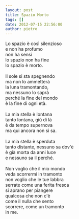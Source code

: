 ```yaml
---
layout: post
title: Spazio Morto
tags: []
date: 2012-07-15 22:56:00
author: pietro
---
```

Lo spazio è così silenzioso<br/>e non ha profumo<br/>non ha sensi<br/>lo spazio non ha fine<br/>lo spazio è morto.<br/><br/>Il sole si sta spegnendo<br/>ma non lo ammetterà<br/>la luna tramontando,<br/>ma nessuno lo saprà<br/>perché la fine del mondo<br/>è la fine di ogni età.<br/><br/>La mia stella è lontana<br/>tanto lontana, giù di là<br/>è da tempo supernova<br/>ma qui ancora non si sa.<br/><br/>La mia stella è sperduta<br/>tanto distante, nessuno sa dov'è<br/>è già morta da anni luce<br/>e nessuno sa il perché.<br/><br/>Non voglio che il mio mondo<br/>veda scorrermi in tramonto<br/>non voglio che le tue labbra<br/>serrate come una ferita fresca<br/>si aprano per piangere<br/>qualcosa che non c'è<br/>come il nulla che sento<br/>scorrere, come un tramonto<br/>in me.
